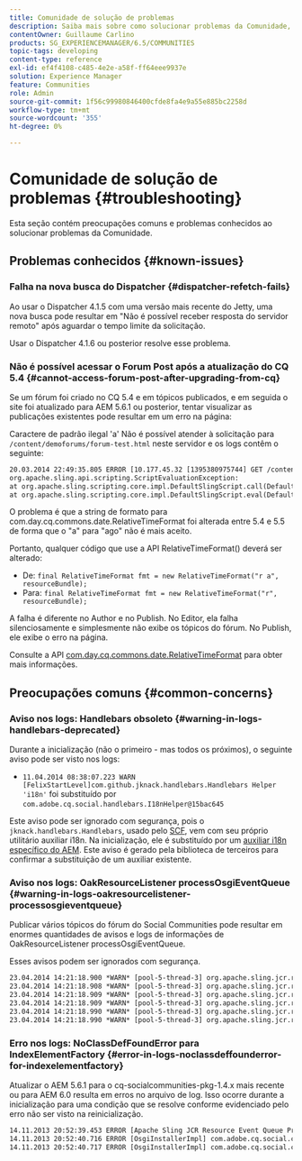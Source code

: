 ```yaml
---
title: Comunidade de solução de problemas
description: Saiba mais sobre como solucionar problemas da Comunidade, incluindo problemas conhecidos e dúvidas.
contentOwner: Guillaume Carlino
products: SG_EXPERIENCEMANAGER/6.5/COMMUNITIES
topic-tags: developing
content-type: reference
exl-id: ef4f4108-c485-4e2e-a58f-ff64eee9937e
solution: Experience Manager
feature: Communities
role: Admin
source-git-commit: 1f56c99980846400cfde8fa4e9a55e885bc2258d
workflow-type: tm+mt
source-wordcount: '355'
ht-degree: 0%

---
```


# Comunidade de solução de problemas {#troubleshooting}

Esta seção contém preocupações comuns e problemas conhecidos ao solucionar problemas da Comunidade.

## Problemas conhecidos {#known-issues}

### Falha na nova busca do Dispatcher {#dispatcher-refetch-fails}

Ao usar o Dispatcher 4.1.5 com uma versão mais recente do Jetty, uma nova busca pode resultar em &quot;Não é possível receber resposta do servidor remoto&quot; após aguardar o tempo limite da solicitação.

Usar o Dispatcher 4.1.6 ou posterior resolve esse problema.

### Não é possível acessar o Forum Post após a atualização do CQ 5.4 {#cannot-access-forum-post-after-upgrading-from-cq}

Se um fórum foi criado no CQ 5.4 e em tópicos publicados, e em seguida o site foi atualizado para AEM 5.6.1 ou posterior, tentar visualizar as publicações existentes pode resultar em um erro na página:

Caractere de padrão ilegal &#39;a&#39;
Não é possível atender à solicitação para `/content/demoforums/forum-test.html` neste servidor e os logs contêm o seguinte:

```xml
20.03.2014 22:49:35.805 ERROR [10.177.45.32 [1395380975744] GET /content/demoforums/forum-test.html HTTP/1.1] com.day.cq.wcm.tags.IncludeTag Error while executing script content.jsp
org.apache.sling.api.scripting.ScriptEvaluationException:
at org.apache.sling.scripting.core.impl.DefaultSlingScript.call(DefaultSlingScript.java:388)
at org.apache.sling.scripting.core.impl.DefaultSlingScript.eval(DefaultSlingScript.java:171)
```

O problema é que a string de formato para com.day.cq.commons.date.RelativeTimeFormat foi alterada entre 5.4 e 5.5 de forma que o &quot;a&quot; para &quot;ago&quot; não é mais aceito.

Portanto, qualquer código que use a API RelativeTimeFormat() deverá ser alterado:

* De: `final RelativeTimeFormat fmt = new RelativeTimeFormat("r a", resourceBundle);`
* Para: `final RelativeTimeFormat fmt = new RelativeTimeFormat("r", resourceBundle);`

A falha é diferente no Author e no Publish. No Editor, ela falha silenciosamente e simplesmente não exibe os tópicos do fórum. No Publish, ele exibe o erro na página.

Consulte a API [com.day.cq.commons.date.RelativeTimeFormat](https://developer.adobe.com/experience-manager/reference-materials/6-5/javadoc/com/day/cq/commons/date/RelativeTimeFormat.html) para obter mais informações.

## Preocupações comuns {#common-concerns}

### Aviso nos logs: Handlebars obsoleto {#warning-in-logs-handlebars-deprecated}

Durante a inicialização (não o primeiro - mas todos os próximos), o seguinte aviso pode ser visto nos logs:

* `11.04.2014 08:38:07.223 WARN [FelixStartLevel]com.github.jknack.handlebars.Handlebars Helper 'i18n'` foi substituído por `com.adobe.cq.social.handlebars.I18nHelper@15bac645`

Este aviso pode ser ignorado com segurança, pois o `jknack.handlebars.Handlebars`, usado pelo [SCF](scf.md#handlebarsjavascripttemplatinglanguage), vem com seu próprio utilitário auxiliar i18n. Na inicialização, ele é substituído por um [auxiliar i18n específico do AEM](handlebars-helpers.md#i-n). Este aviso é gerado pela biblioteca de terceiros para confirmar a substituição de um auxiliar existente.

### Aviso nos logs: OakResourceListener processOsgiEventQueue {#warning-in-logs-oakresourcelistener-processosgieventqueue}

Publicar vários tópicos do fórum do Social Communities pode resultar em enormes quantidades de avisos e logs de informações de OakResourceListener processOsgiEventQueue.

Esses avisos podem ser ignorados com segurança.

```xml
23.04.2014 14:21:18.900 *WARN* [pool-5-thread-3] org.apache.sling.jcr.resource.internal.OakResourceListener processOsgiEventQueue: Resource at /var/search-collections/ugc-sc/_m.frq/jcr:content not found, which is not expected for an added or modified node
23.04.2014 14:21:18.908 *WARN* [pool-5-thread-3] org.apache.sling.jcr.resource.internal.OakResourceListener processOsgiEventQueue: Resource at /var/search-collections/ugc-sc/_m.prx/jcr:content not found, which is not expected for an added or modified node
23.04.2014 14:21:18.909 *WARN* [pool-5-thread-3] org.apache.sling.jcr.resource.internal.OakResourceListener processOsgiEventQueue: Resource at /var/replication/data/1f799fb4-0aeb-4660-aadb-705657f16048/67/67699ab5-9d57-4c79-a755-2727ba9e6452/jcr:content not found, which is not expected for an added or modified node
23.04.2014 14:21:18.909 *WARN* [pool-5-thread-3] org.apache.sling.jcr.resource.internal.OakResourceListener processOsgiEventQueue: Resource at /var/replication/data/1f799fb4-0aeb-4660-aadb-705657f16048/67/67699ab5-9d57-4c79-a755-2727ba9e6452/jcr:content not found, which is not expected for an added or modified node
23.04.2014 14:21:18.990 *WARN* [pool-5-thread-3] org.apache.sling.jcr.resource.internal.OakResourceListener processOsgiEventQueue: Resource at /var/replication/data/1f799fb4-0aeb-4660-aadb-705657f16048/b9/b91f1690-87e8-41d8-a78e-cd2259f837c8/jcr:content not found, which is not expected for an added or modified node
23.04.2014 14:21:18.990 *WARN* [pool-5-thread-3] org.apache.sling.jcr.resource.internal.OakResourceListener processOsgiEventQueue: Resource at /var/replication/data/1f799fb4-0aeb-4660-aadb-705657f16048/b9/b91f1690-87e8-41d8-a78e-cd2259f837c8/jcr:content not found, which is not expected for an added or modified node
```

### Erro nos logs: NoClassDefFoundError para IndexElementFactory {#error-in-logs-noclassdeffounderror-for-indexelementfactory}

Atualizar o AEM 5.6.1 para o cq-socialcommunities-pkg-1.4.x mais recente ou para AEM 6.0 resulta em erros no arquivo de log. Isso ocorre durante a inicialização para uma condição que se resolve conforme evidenciado pelo erro não ser visto na reinicialização.

```xml
14.11.2013 20:52:39.453 ERROR [Apache Sling JCR Resource Event Queue Processor for path '/'] com.adobe.cq.social.storage.index.impl.IndexService Error occurred while processing event java.util.ConcurrentModificationException
14.11.2013 20:52:40.716 ERROR [OsgiInstallerImpl] com.adobe.cq.social.cq-social-commons [CommentListProvider] Error during instantiation of the implementation object (java.lang.NoClassDefFoundError: com/adobe/cq/social/storage/index/IndexElementFactory) java.lang.NoClassDefFoundError: com/adobe/cq/social/storage/index/IndexElementFactory
14.11.2013 20:52:40.717 ERROR [OsgiInstallerImpl] com.adobe.cq.social.cq-social-commons [CommentListProvider] Failed creating the component instance; see log for reason
```
